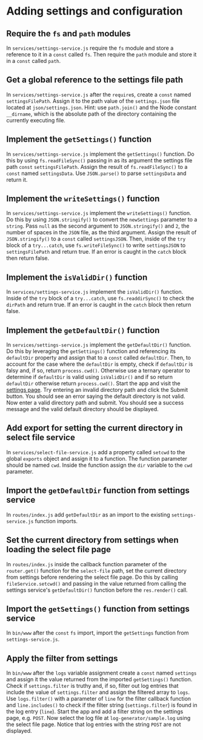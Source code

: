 # Adding settings and configuration

## Require the `fs` and `path` modules
In `services/settings-service.js` require the `fs` module and store a reference to it in a `const` called `fs`. Then require the `path` module and store it in a `const` called `path`.

## Get a global reference to the settings file path
In `services/settings-service.js` after the `require`s, create a `const` named `settingsFilePath`. Assign it to the path value of the `settings.json` file located at `json/settings.json`. Hint: use `path.join()` and the Node constant `__dirname`, which is the absolute path of the directory containing the currently executing file.

## Implement the `getSettings()` function
In `services/settings-service.js` implement the `getSettings()` function. Do this by using `fs.readFileSync()` passing in as its argument the settings file path `const` `settingsFilePath`. Assign the result of `fs.readFileSync()` to a `const` named `settingsData`. Use `JSON.parse()` to parse `settingsData` and return it.

## Implement the `writeSettings()` function
In `services/settings-service.js` implement the `writeSettings()` function. Do this by using `JSON.stringify()` to convert the `newSettings` parameter to a `string`. Pass `null` as the second argument to `JSON.stringify()` and `2`, the number of spaces in the `JSON` file, as the third argument. Assign the result of `JSON.stringify()` to a `const` called `settingsJSON`. Then, inside of the `try` block of a `try...catch`, use `fs.writeFileSync()` to write `settingsJSON` to `settingsFilePath` and return true. If an error is caught in the `catch` block then return false.

## Implement the `isValidDir()` function
In `services/settings-service.js` implement the `isValidDir()` function. Inside of the `try` block of a `try...catch`, use `fs.readdirSync()` to check the `dirPath` and return true. If an error is caught in the `catch` block then return false.

## Implement the `getDefaultDir()` function
In `services/settings-service.js` implement the `getDefaultDir()` function. Do this by leveraging the `getSettings()` function and referencing its `defaultDir` property and assign that to a `const` called `defaultDir`. Then, to account for the case where the `defaultDir` is empty, check if `defaultDir` is falsy and, if so, return `process.cwd()`. Otherwise use a ternary operator to determine if `defaultDir` is valid using `isValidDir()` and if so return `defaultDir` otherwise return `process.cwd()`. Start the app and visit the [settings page](http://localhost:3000/settings). Try entering an invalid directory path and click the Submit button. You should see an error saying the default directory is not valid. Now enter a valid directory path and submit. You should see a success message and the valid default directory should be displayed.

## Add export for setting the current directory in select file service
In `services/select-file-service.js` add a property called `setcwd` to the global `exports` object and assign it to a function. The function parameter should be named `cwd`. Inside the function assign the `dir` variable to the `cwd` parameter.

## Import the `getDefaultDir` function from settings service
In `routes/index.js` add `getDefaultDir` as an import to the existing `settings-service.js` function imports. 

## Set the current directory from settings when loading the select file page
In `routes/index.js` inside the callback function parameter of the `router.get()` function for the `select-file` path, set the current directory from settings before rendering the select file page. Do this by calling `fileService.setcwd()` and passing in the value returned from calling the settings service's `getDefaultDir()` function before the `res.render()` call.

## Import the `getSettings()` function from settings service
In `bin/www` after the `const` `fs` import, import the `getSettings` function from `settings-service.js`.

## Apply the filter from settings
In `bin/www` after the `logs` variable assignment create a `const` named `settings` and assign it the value returned from the imported `getSettings()` function. Check if `settings.filter` is truthy and, if so, filter out log entries that include the value of `settings.filter` and assign the filtered array to `logs`. Use `logs.filter()` with a parameter of `line` for the filter callback function and `line.includes()` to check if the filter string (`settings.filter`) is found in the log entry (`line`). Start the app and add a filter string on the settings page, e.g. `POST`. Now select the log file at `log-generator/sample.log` using the select file page. Notice that log entries with the string `POST` are not displayed.
